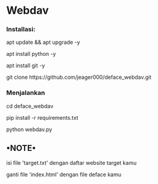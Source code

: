 <h1>Webdav</h1>
<h3>Installasi:</h3>
<p>apt update && apt upgrade -y</p>
<p>apt install python -y</p>

<p>apt install git -y</p>
<p>git clone https://github.com/jeager000/deface_webdav.git </p>
<h3>Menjalankan</h3>
<p>cd deface_webdav </p>
<p>pip install -r requirements.txt</p>
<p>python webdav.py</p>

<h2>•NOTE•</h2>
<p>isi file 'target.txt' dengan daftar website target kamu</p>
<p>ganti file 'index.html' dengan file deface kamu</p>
